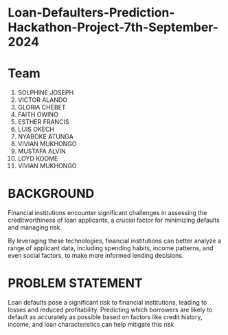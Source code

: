 # Loan-Defaulters-Prediction-Hackathon-Project-7th-September-2024

# Team
1. SOLPHINE JOSEPH
2. VICTOR ALANDO
3. GLORIA CHEBET
4. FAITH OWINO
5. ESTHER FRANCIS
6. LUIS OKECH
7. NYABOKE ATUNGA
8. VIVIAN MUKHONGO
9. MUSTAFA ALVIN
10. LOYD KOOME
11. VIVIAN MUKHONGO

# BACKGROUND
Financial institutions encounter significant challenges in assessing the creditworthiness of loan applicants, a crucial factor for minimizing defaults and managing risk. 

By leveraging these technologies, financial institutions can better analyze a range of applicant data, including spending habits, income patterns, and even social factors, to make more informed lending decisions.

# PROBLEM STATEMENT
Loan defaults pose a significant risk to financial institutions, leading to losses and reduced profitability. Predicting which borrowers are likely to default as accurately as possible based on factors like credit history, income, and loan characteristics can help mitigate this risk



